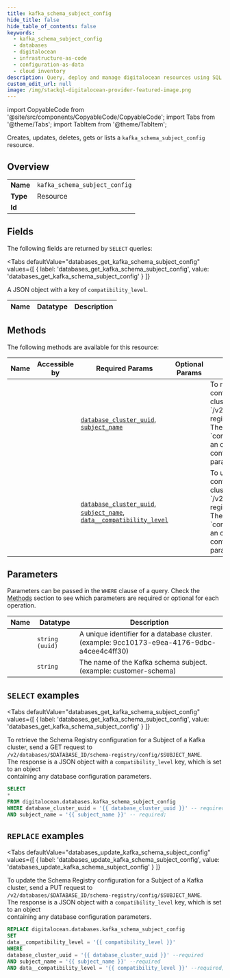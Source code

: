 ```yaml
--- 
title: kafka_schema_subject_config
hide_title: false
hide_table_of_contents: false
keywords:
  - kafka_schema_subject_config
  - databases
  - digitalocean
  - infrastructure-as-code
  - configuration-as-data
  - cloud inventory
description: Query, deploy and manage digitalocean resources using SQL
custom_edit_url: null
image: /img/stackql-digitalocean-provider-featured-image.png
---
```


import CopyableCode from '@site/src/components/CopyableCode/CopyableCode';
import Tabs from '@theme/Tabs';
import TabItem from '@theme/TabItem';

Creates, updates, deletes, gets or lists a <code>kafka_schema_subject_config</code> resource.

## Overview
<table><tbody>
<tr><td><b>Name</b></td><td><code>kafka_schema_subject_config</code></td></tr>
<tr><td><b>Type</b></td><td>Resource</td></tr>
<tr><td><b>Id</b></td><td><CopyableCode code="digitalocean.databases.kafka_schema_subject_config" /></td></tr>
</tbody></table>

## Fields

The following fields are returned by `SELECT` queries:

<Tabs
    defaultValue="databases_get_kafka_schema_subject_config"
    values={[
        { label: 'databases_get_kafka_schema_subject_config', value: 'databases_get_kafka_schema_subject_config' }
    ]}
>
<TabItem value="databases_get_kafka_schema_subject_config">

A JSON object with a key of `compatibility_level`.

<table>
<thead>
    <tr>
    <th>Name</th>
    <th>Datatype</th>
    <th>Description</th>
    </tr>
</thead>
<tbody>
</tbody>
</table>
</TabItem>
</Tabs>

## Methods

The following methods are available for this resource:

<table>
<thead>
    <tr>
    <th>Name</th>
    <th>Accessible by</th>
    <th>Required Params</th>
    <th>Optional Params</th>
    <th>Description</th>
    </tr>
</thead>
<tbody>
<tr>
    <td><a href="#databases_get_kafka_schema_subject_config"><CopyableCode code="databases_get_kafka_schema_subject_config" /></a></td>
    <td><CopyableCode code="select" /></td>
    <td><a href="#parameter-database_cluster_uuid"><code>database_cluster_uuid</code></a>, <a href="#parameter-subject_name"><code>subject_name</code></a></td>
    <td></td>
    <td>To retrieve the Schema Registry configuration for a Subject of a Kafka cluster, send a GET request to<br />`/v2/databases/$DATABASE_ID/schema-registry/config/$SUBJECT_NAME`.<br />The response is a JSON object with a `compatibility_level` key, which is set to an object<br />containing any database configuration parameters.<br /></td>
</tr>
<tr>
    <td><a href="#databases_update_kafka_schema_subject_config"><CopyableCode code="databases_update_kafka_schema_subject_config" /></a></td>
    <td><CopyableCode code="replace" /></td>
    <td><a href="#parameter-database_cluster_uuid"><code>database_cluster_uuid</code></a>, <a href="#parameter-subject_name"><code>subject_name</code></a>, <a href="#parameter-data__compatibility_level"><code>data__compatibility_level</code></a></td>
    <td></td>
    <td>To update the Schema Registry configuration for a Subject of a Kafka cluster, send a PUT request to<br />`/v2/databases/$DATABASE_ID/schema-registry/config/$SUBJECT_NAME`.<br />The response is a JSON object with a `compatibility_level` key, which is set to an object<br />containing any database configuration parameters.<br /></td>
</tr>
</tbody>
</table>

## Parameters

Parameters can be passed in the `WHERE` clause of a query. Check the [Methods](#methods) section to see which parameters are required or optional for each operation.

<table>
<thead>
    <tr>
    <th>Name</th>
    <th>Datatype</th>
    <th>Description</th>
    </tr>
</thead>
<tbody>
<tr id="parameter-database_cluster_uuid">
    <td><CopyableCode code="database_cluster_uuid" /></td>
    <td><code>string (uuid)</code></td>
    <td>A unique identifier for a database cluster. (example: 9cc10173-e9ea-4176-9dbc-a4cee4c4ff30)</td>
</tr>
<tr id="parameter-subject_name">
    <td><CopyableCode code="subject_name" /></td>
    <td><code>string</code></td>
    <td>The name of the Kafka schema subject. (example: customer-schema)</td>
</tr>
</tbody>
</table>

## `SELECT` examples

<Tabs
    defaultValue="databases_get_kafka_schema_subject_config"
    values={[
        { label: 'databases_get_kafka_schema_subject_config', value: 'databases_get_kafka_schema_subject_config' }
    ]}
>
<TabItem value="databases_get_kafka_schema_subject_config">

To retrieve the Schema Registry configuration for a Subject of a Kafka cluster, send a GET request to<br />`/v2/databases/$DATABASE_ID/schema-registry/config/$SUBJECT_NAME`.<br />The response is a JSON object with a `compatibility_level` key, which is set to an object<br />containing any database configuration parameters.<br />

```sql
SELECT
*
FROM digitalocean.databases.kafka_schema_subject_config
WHERE database_cluster_uuid = '{{ database_cluster_uuid }}' -- required
AND subject_name = '{{ subject_name }}' -- required;
```
</TabItem>
</Tabs>


## `REPLACE` examples

<Tabs
    defaultValue="databases_update_kafka_schema_subject_config"
    values={[
        { label: 'databases_update_kafka_schema_subject_config', value: 'databases_update_kafka_schema_subject_config' }
    ]}
>
<TabItem value="databases_update_kafka_schema_subject_config">

To update the Schema Registry configuration for a Subject of a Kafka cluster, send a PUT request to<br />`/v2/databases/$DATABASE_ID/schema-registry/config/$SUBJECT_NAME`.<br />The response is a JSON object with a `compatibility_level` key, which is set to an object<br />containing any database configuration parameters.<br />

```sql
REPLACE digitalocean.databases.kafka_schema_subject_config
SET 
data__compatibility_level = '{{ compatibility_level }}'
WHERE 
database_cluster_uuid = '{{ database_cluster_uuid }}' --required
AND subject_name = '{{ subject_name }}' --required
AND data__compatibility_level = '{{ compatibility_level }}' --required;
```
</TabItem>
</Tabs>
